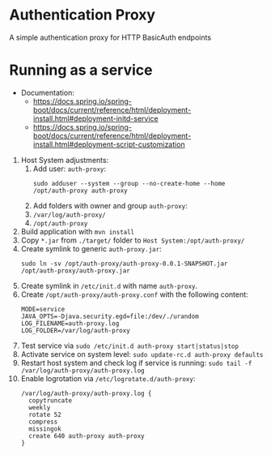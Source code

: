 # Authentication Proxy

A simple authentication proxy for HTTP BasicAuth endpoints

# Running as a service

 * Documentation:
   * https://docs.spring.io/spring-boot/docs/current/reference/html/deployment-install.html#deployment-initd-service
   * https://docs.spring.io/spring-boot/docs/current/reference/html/deployment-install.html#deployment-script-customization


 1. Host System adjustments:
     1. Add user: `auth-proxy`:
        ```
        sudo adduser --system --group --no-create-home --home /opt/auth-proxy auth-proxy
        ```
     1. Add folders with owner and group `auth-proxy`:
       1. `/var/log/auth-proxy/`
       1. `/opt/auth-proxy`
 1. Build application with `mvn install`
 1. Copy `*.jar` from `./target/` folder to `Host System:/opt/auth-proxy/`
 1. Create symlink to generic `auth-proxy.jar`:
    ```
    sudo ln -sv /opt/auth-proxy/auth-proxy-0.0.1-SNAPSHOT.jar /opt/auth-proxy/auth-proxy.jar
    ```
 1. Create symlink in `/etc/init.d` with name `auth-proxy`.
 1. Create `/opt/auth-proxy/auth-proxy.conf` with the following content:
    ```
    MODE=service
    JAVA_OPTS=-Djava.security.egd=file:/dev/./urandom
    LOG_FILENAME=auth-proxy.log
    LOG_FOLDER=/var/log/auth-proxy
    ```
 1. Test service via `sudo /etc/init.d auth-proxy start|status|stop`
 1. Activate service on system level: `sudo update-rc.d auth-proxy defaults`
 1. Restart host system and check log if service is running: `sudo tail -f /var/log/auth-proxy/auth-proxy.log`
 1. Enable logrotation via `/etc/logrotate.d/auth-proxy`:
    ```
    /var/log/auth-proxy/auth-proxy.log {
      copytruncate
      weekly
      rotate 52
      compress
      missingok
      create 640 auth-proxy auth-proxy
    }
    ```

